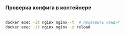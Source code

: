 ### Проверка конфига в контейнере

```sh

docker exec -it nginx nginx -t  # проверить конфиг
docker exec -it nginx nginx -s reload

```
